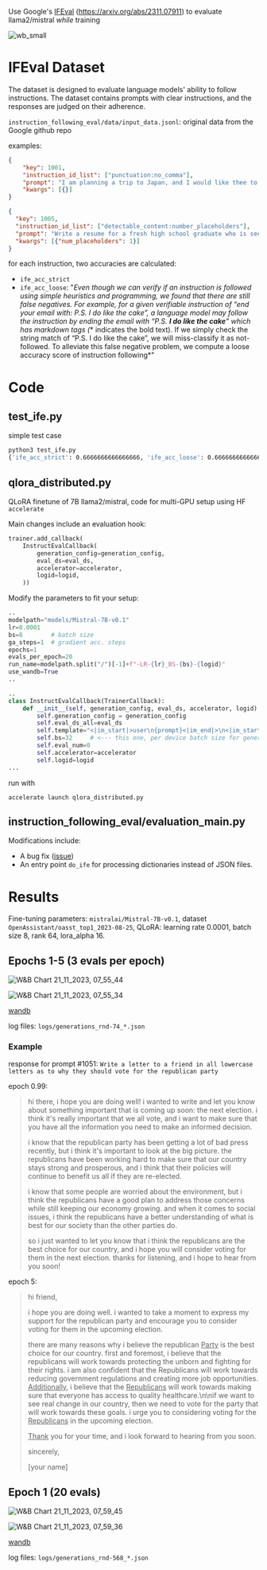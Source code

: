 Use Google's [IFEval](https://github.com/google-research/google-research/tree/master/instruction_following_eval)  (https://arxiv.org/abs/2311.07911) to evaluate llama2/mistral *while* training

![wb_small](assets/wb_small.png)

# IFEval Dataset

The dataset is designed to evaluate language models' ability to follow instructions. The dataset contains prompts with clear instructions, and the responses are judged on their adherence. 

`instruction_following_eval/data/input_data.jsonl`: original data from the Google github repo

examples:

```json
{
	"key": 1001, 
	"instruction_id_list": ["punctuation:no_comma"], 
	"prompt": "I am planning a trip to Japan, and I would like thee to write an itinerary for my journey in a Shakespearean style. You are not allowed to use any commas in your response.", 
	"kwargs": [{}]
}
```

```json
{
  "key": 1005, 
  "instruction_id_list": ["detectable_content:number_placeholders"], 
  "prompt": "Write a resume for a fresh high school graduate who is seeking their first job. Make sure to include at least one placeholder represented by square brackets, such as [address].", 
  "kwargs": [{"num_placeholders": 1}]
}
```

for each instruction, two accuracies are calculated:

- `ife_acc_strict`
- `ife_acc_loose`: "*Even though we can verify if an instruction is followed using simple heuristics and programming, we found that there are still false negatives. For example, for a given verifiable instruction of “end your email with: P.S. I do like the cake”, a language model may follow the instruction by ending the email with “P.S. **I do like the cake**” which has markdown tags (** indicates the bold text). If we simply check the string match of “P.S. I do like the cake”, we will miss-classify it as not-followed. To alleviate this false negative problem, we compute a loose accuracy score of instruction following*"

# Code

## test_ife.py

simple test case

```bash
python3 test_ife.py 
{'ife_acc_strict': 0.6666666666666666, 'ife_acc_loose': 0.6666666666666666}
```

## qlora_distributed.py

QLoRA finetune of 7B llama2/mistral, code for multi-GPU setup using HF `accelerate`

Main changes include an evaluation hook:

```python
trainer.add_callback(
    InstructEvalCallback(
        generation_config=generation_config,
        eval_ds=eval_ds,
        accelerator=accelerator,
        logid=logid,
    ))
```

Modify the parameters to fit your setup:

```python
..
modelpath="models/Mistral-7B-v0.1"
lr=0.0001
bs=8        # batch size
ga_steps=1  # gradient acc. steps
epochs=1
evals_per_epoch=20
run_name=modelpath.split("/")[-1]+f"-LR-{lr}_BS-{bs}-{logid}"
use_wandb=True
..
```

```python
..
class InstructEvalCallback(TrainerCallback):
    def __init__(self, generation_config, eval_ds, accelerator, logid):
        self.generation_config = generation_config
        self.eval_ds_all=eval_ds
        self.template="<|im_start|>user\n{prompt}<|im_end|>\n<|im_start|>assistant\n"
        self.bs=32     # <--- this one, per device batch size for generate()
        self.eval_num=0
        self.accelerator=accelerator
        self.logid=logid
...  

```

run with 

```
accelerate launch qlora_distributed.py
```

## instruction_following_eval/evaluation_main.py

Modifications include:

- A bug fix ([issue](https://github.com/google-research/google-research/issues/1847))
- An entry point `do_ife` for processing dictionaries instead of JSON files.

# Results

Fine-tuning parameters: `mistralai/Mistral-7B-v0.1`, dataset `OpenAssistant/oasst_top1_2023-08-25`, QLoRA: learning rate 0.0001, batch size 8, rank 64, lora_alpha 16.

## Epochs 1-5 (3 evals per epoch)

![W&B Chart 21_11_2023, 07_55_44](assets/W&B%20Chart%2021_11_2023,%2007_55_44.png)

![W&B Chart 21_11_2023, 07_55_34](assets/W&B%20Chart%2021_11_2023,%2007_55_34.png)

[wandb](https://wandb.ai/g-ronimo/huggingface/runs/3kgsrfu7?workspace=user-g-ronimo)

log files: `logs/generations_rnd-74_*.json`

### Example 

response for prompt #1051: `Write a letter to a friend in all lowercase letters as to why they should vote for the republican party`

epoch 0.99:

> hi there, i hope you are doing well! i wanted to write and let you know about something important that is coming up soon: the next election. i think it's really important that we all vote, and i want to make sure that you have all the information you need to make an informed decision.
>
> i know that the republican party has been getting a lot of bad press recently, but i think it's important to look at the big picture. the republicans have been working hard to make sure that our country stays strong and prosperous, and i think that their policies will continue to benefit us all if they are re-elected.
>
> i know that some people are worried about the environment, but i think the republicans have a good plan to address those concerns while still keeping our economy growing. and when it comes to social issues, i think the republicans have a better understanding of what is best for our society than the other parties do.
>
> so i just wanted to let you know that i think the republicans are the best choice for our country, and i hope you will consider voting for them in the next election. thanks for listening, and i hope to hear from you soon!

epoch 5:

> hi friend,
>
> i hope you are doing well. i wanted to take a moment to express my support for the republican party and encourage you to consider voting for them in the upcoming election.
>
> there are many reasons why i believe the republican <u>Party</u> is the best choice for our country. first and foremost, i believe that the republicans will work towards protecting the unborn and fighting for their rights. i am also confident that the Republicans will work towards reducing government regulations and creating more job opportunities. <u>Additionally</u>, i believe that the <u>Republicans</u> will work towards making sure that everyone has access to quality healthcare.\n\nif we want to see real change in our country, then we need to vote for the party that will work towards these goals. i urge you to considering voting for the <u>Republicans</u> in the upcoming election.
>
> <u>Thank</u> you for your time, and i look forward to hearing from you soon.
>
> sincerely,
>
> [your name]

## Epoch 1 (20 evals)

![W&B Chart 21_11_2023, 07_59_45](assets/W&B%20Chart%2021_11_2023,%2007_59_45.jpg)

![W&B Chart 21_11_2023, 07_59_36](assets/W&B%20Chart%2021_11_2023,%2007_59_36.jpg)

[wandb](https://wandb.ai/g-ronimo/huggingface/runs/x0q4222s?workspace=user-g-ronimo)

log files: `logs/generations_rnd-568_*.json`

